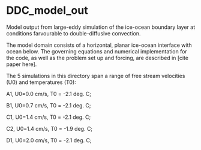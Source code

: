 # DDC_model_out
Model output from large-eddy simulation of the ice-ocean boundary layer at conditions farvourable to double-diffusive convection.

The model domain consists of a horizontal, planar ice-ocean interface with ocean below. The governing equations and numerical implementation for the code,
as well as the problem set up and forcing, are described in [cite paper here].

The 5 simulations in this directory span a range of free stream velocities (U0) and temperatures (T0):

A1, U0=0.0 cm/s, T0 = -2.1 deg. C;

B1, U0=0.7 cm/s, T0 = -2.1 deg. C;

C1, U0=1.4 cm/s, T0 = -2.1 deg. C;

C2, U0=1.4 cm/s, T0 = -1.9 deg. C;

D1, U0=2.0 cm/s, T0 = -2.1 deg. C;

 
